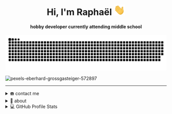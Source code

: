 <div align="center">
<h1 align="center">Hi, I'm Raphaël <img width="35" src="https://github.com/1999AZZAR/1999AZZAR/blob/main/resources/img/waving.gif"></h1>
<h4 align="center">hobby developer currently attending middle school</h4>
</div>

<div align="center">
  <a href="#"><img src="https://github.com/1999AZZAR/1999AZZAR/blob/main/resources/img/grid-snake.svg" alt="snake" /></a>
</div>

![pexels-eberhard-grossgasteiger-572897](https://user-images.githubusercontent.com/56199792/195553903-67c392eb-1025-4fee-ac15-08042948cac2.jpeg)

-----
<details>
  <summary>☎️ contact me</summary>
<div>
  <samp>
    <h2 align="center">you can reach me by:</h2>
    <p align="center">
      <br/>
      <a href="mailto:ytcodeddev@gmail.com" target="blank"><img align="center"
         src="https://img.shields.io/badge/gmail-EA4335.svg?style=for-the-badge&logo=gmail&logoColor=white"
         alt="azzar" height="30"/></a>
      <a href="https://twitter.com/codeddev" target="blank"><img align="center"
         src="https://img.shields.io/badge/twitter-1DA1F2.svg?style=for-the-badge&logo=twitter&logoColor=white"
         alt="azzar" height="30"/></a>
    </p>
  </samp>
</div>
</details>

<details>
  <summary>🧮 about</summary>
<div>
<samp>
<h2 align="center">About this Account</h2>
 <p align="center">
  <a href="github.com/CodedDevYT" target="blank"><img align="center" 
     src="https://komarev.com/ghpvc/?username=CodedDevYT&style=for-the-badge&label=PROFILE+VIEWS" height="25"
     alt="views count" /></a>
  </p>
 <p align="center">
  <a href="github.com/1999AZZAR" target="blank"><img align="center" 
     src="https://img.shields.io/github/license/1999AZZAR/1999AZZAR?color=purple&style=for-the-badge" height="25"
     alt="lisense" /></a>
 </p>
 </samp>
</div>
</details>
  
<details> 
  <summary>💻 GitHub Profile Stats</summary>
  <div>
  <samp>
    <h2 align="center"> Github stats </h2>
      <br/>
    <details open>
  <summary><h3>Languages</h3></summary>
            <p align="center">
        <a href="https://github.com/CodedDevYT/">
          <img src="https://github-readme-stats.vercel.app/api/top-langs/?username=CodedDevYT&langs_count=6&theme=gruvbox&layout=compact&hide_border=true"
          alt="CodedDevYT :: overall Top Langs " /></a>
      </p>
        <p align="center">
          <a href="https://github.com/CodedDevYT/">
          <img width="45%" src="https://github-profile-summary-cards.vercel.app/api/cards/repos-per-language?username=CodedDevYT&theme=gruvbox&layout=compact&hide_border=true"
          alt="CodedDevYT :: Top Langs by repo" />
          <img width="45%" src="https://github-profile-summary-cards.vercel.app/api/cards/most-commit-language?username=CodedDevYT&theme=gruvbox&layout=compact&hide_border=true"
          alt="CodedDevYT :: Top Langs by commit" />
          </a>
        </p>
</details>
    <details open>
  <summary><h3>stasistic</h3></summary>
        <p align="center">
          <a href="https://github.com/1999AZZAR/">
          <img width="49.5%" src="https://github-readme-stats.vercel.app/api?username=CodedDevYT&show_icons=true&theme=gruvbox&hide_border=true" />
          <img width="49.5%" src="https://github-readme-streak-stats.herokuapp.com/?user=CodedDevYT&theme=gruvbox&hide_border=true" />
          </a>
       </p>
     <br>
     </samp>
  </div>    
</details>
